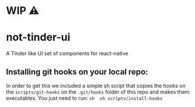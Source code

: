 # WIP ⚠️ 
# not-tinder-ui
A Tinder like UI set of components for react-native

## Installing git hooks on your local repo:
In order to get this we included a simple sh script that copies the hooks on the `scripts/git-hooks` on the `.git/hooks` folder of this repo and makes them executables.
You just need to run: ```sh  sh scripts/install-hooks```
